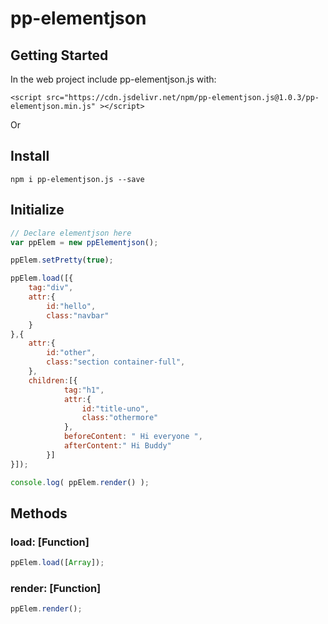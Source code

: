 # pp-elementjson

## Getting Started

In the web project include pp-elementjson.js with:

```
<script src="https://cdn.jsdelivr.net/npm/pp-elementjson.js@1.0.3/pp-elementjson.min.js" ></script>
```

Or

## Install

```
npm i pp-elementjson.js --save
```

## Initialize

```javascript
// Declare elementjson here
var ppElem = new ppElementjson();

ppElem.setPretty(true);

ppElem.load([{
	tag:"div",
	attr:{
		id:"hello",
		class:"navbar"
	}
},{
	attr:{
		id:"other",
		class:"section container-full",		
	},
	children:[{
			tag:"h1",
			attr:{
				id:"title-uno",
				class:"othermore"
			},
			beforeContent: " Hi everyone ",
			afterContent:" Hi Buddy"
		}]		
}]);

console.log( ppElem.render() );

```

## Methods

### load: [Function]

```javascript
ppElem.load([Array]);
```

### render: [Function]

```javascript
ppElem.render();
```
